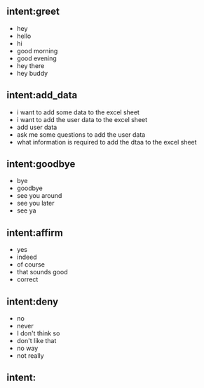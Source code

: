 ## intent:greet
- hey
- hello
- hi
- good morning
- good evening
- hey there
- hey buddy

## intent:add_data
- i want to add some data to the excel sheet
- i want to add the user data to the excel sheet
- add user data
- ask me some questions to add the user data
- what information is required to add the dtaa to the excel sheet

## intent:goodbye
- bye
- goodbye
- see you around
- see you later
- see ya

## intent:affirm
- yes
- indeed
- of course
- that sounds good
- correct

## intent:deny
- no
- never
- I don't think so
- don't like that
- no way
- not really


## intent:
